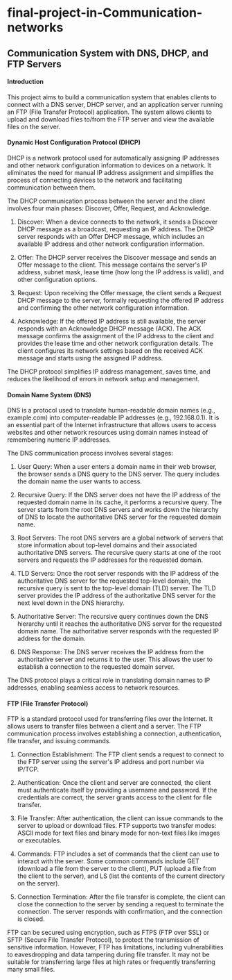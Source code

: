 # final-project-in-Communication-networks
## Communication System with DNS, DHCP, and FTP Servers
#### Introduction
This project aims to build a communication system that enables clients to connect with a DNS server, DHCP server, and an application server running an FTP (File Transfer Protocol) application. The system allows clients to upload and download files to/from the FTP server and view the available files on the server.

#### Dynamic Host Configuration Protocol (DHCP)
DHCP is a network protocol used for automatically assigning IP addresses and other network configuration information to devices on a network. It eliminates the need for manual IP address assignment and simplifies the process of connecting devices to the network and facilitating communication between them.

The DHCP communication process between the server and the client involves four main phases: Discover, Offer, Request, and Acknowledge.

1. Discover: When a device connects to the network, it sends a Discover DHCP message as a broadcast, requesting an IP address. The DHCP server responds with an Offer DHCP message, which includes an available IP address and other network configuration information.

2. Offer: The DHCP server receives the Discover message and sends an Offer message to the client. This message contains the server's IP address, subnet mask, lease time (how long the IP address is valid), and other configuration options.

3. Request: Upon receiving the Offer message, the client sends a Request DHCP message to the server, formally requesting the offered IP address and confirming the other network configuration information.

4. Acknowledge: If the offered IP address is still available, the server responds with an Acknowledge DHCP message (ACK). The ACK message confirms the assignment of the IP address to the client and provides the lease time and other network configuration details. The client configures its network settings based on the received ACK message and starts using the assigned IP address.

The DHCP protocol simplifies IP address management, saves time, and reduces the likelihood of errors in network setup and management.

#### Domain Name System (DNS)
DNS is a protocol used to translate human-readable domain names (e.g., example.com) into computer-readable IP addresses (e.g., 192.168.0.1). It is an essential part of the Internet infrastructure that allows users to access websites and other network resources using domain names instead of remembering numeric IP addresses.

The DNS communication process involves several stages:

1. User Query: When a user enters a domain name in their web browser, the browser sends a DNS query to the DNS server. The query includes the domain name the user wants to access.

2. Recursive Query: If the DNS server does not have the IP address of the requested domain name in its cache, it performs a recursive query. The server starts from the root DNS servers and works down the hierarchy of DNS to locate the authoritative DNS server for the requested domain name.

3. Root Servers: The root DNS servers are a global network of servers that store information about top-level domains and their associated authoritative DNS servers. The recursive query starts at one of the root servers and requests the IP addresses for the requested domain.

4. TLD Servers: Once the root server responds with the IP address of the authoritative DNS server for the requested top-level domain, the recursive query is sent to the top-level domain (TLD) server. The TLD server provides the IP address of the authoritative DNS server for the next level down in the DNS hierarchy.

5. Authoritative Server: The recursive query continues down the DNS hierarchy until it reaches the authoritative DNS server for the requested domain name. The authoritative server responds with the requested IP address for the domain.

6. DNS Response: The DNS server receives the IP address from the authoritative server and returns it to the user. This allows the user to establish a connection to the requested domain server.

The DNS protocol plays a critical role in translating domain names to IP addresses, enabling seamless access to network resources.

#### FTP (File Transfer Protocol)
FTP is a standard protocol used for transferring files over the Internet. It allows users to transfer files between a client and a server. The FTP communication process involves establishing a connection, authentication, file transfer, and issuing commands.

1. Connection Establishment: The FTP client sends a request to connect to the FTP server using the server's IP address and port number via IP/TCP.

2. Authentication: Once the client and server are connected, the client must authenticate itself by providing a username and password. If the credentials are correct, the server grants access to the client for file transfer.

3. File Transfer: After authentication, the client can issue commands to the server to upload or download files. FTP supports two transfer modes: ASCII mode for text files and binary mode for non-text files like images or executables.

4. Commands: FTP includes a set of commands that the client can use to interact with the server. Some common commands include GET (download a file from the server to the client), PUT (upload a file from the client to the server), and LS (list the contents of the current directory on the server).

5. Connection Termination: After the file transfer is complete, the client can close the connection to the server by sending a request to terminate the connection. The server responds with confirmation, and the connection is closed.

FTP can be secured using encryption, such as FTPS (FTP over SSL) or SFTP (Secure File Transfer Protocol), to protect the transmission of sensitive information. However, FTP has limitations, including vulnerabilities to eavesdropping and data tampering during file transfer. It may not be suitable for transferring large files at high rates or frequently transferring many small files.
